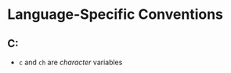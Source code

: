 # Language-Specific Conventions 

## C: 
- <code>c</code> and <code>ch</code> are *character* variables 
